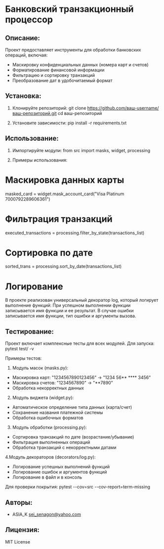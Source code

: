 # Банковский транзакционный процессор

## Описание:
Проект предоставляет инструменты для обработки банковских операций, включая:
- Маскировку конфиденциальных данных (номера карт и счетов)
- Форматирование финансовой информации
- Фильтрацию и сортировку транзакций
- Преобразование дат в удобочитаемый формат

## Установка:
1. Клонируйте репозиторий:
git clone https://github.com/ваш-username/ваш-репозиторий.git
cd ваш-репозиторий

2. Установите зависимости:
pip install -r requirements.txt

## Использование:
1. Импортируйте модули:
from src import masks, widget, processing

2. Примеры использования:
# Маскировка данных карты
masked_card = widget.mask_account_card("Visa Platinum 7000792289606361")

# Фильтрация транзакций
executed_transactions = processing.filter_by_state(transactions_list)

# Сортировка по дате
sorted_trans = processing.sort_by_date(transactions_list)

# Логирование
В проекте реализован универсальный декоратор log, который логирует 
выполнение функций:
При успешном выполнении функции записывается имя функции и ее результат.
В случае ошибки записывается имя функции, тип ошибки и аргументы вызова.


## Тестирование:
Проект включает комплексные тесты для всех модулей. Для запуска:
pytest test/ -v

Примеры тестов:
1. Модуль масок (masks.py):
- Маскировка карт: "1234567890123456" → "1234 56** **** 3456"
- Маскировка счетов: "1234567890" → "**7890"
- Обработка некорректных данных

2. Модуль виджета (widget.py):
- Автоматическое определение типа данных (карта/счет)
- Сохранение названия платежной системы
- Обработка ошибочных форматов

3. Модуль обработки (processing.py):
- Сортировка транзакций по дате (возрастание/убывание)
- Фильтрация выполненных операций
- Обработка транзакций с некорректными датами

4.Модуль декораторов (decorators/log.py):
- Логирование успешных выполнений функций
- Логирование ошибок и аргументов функций
- Логирование в файл и в консоль

Для проверки покрытия:
pytest --cov=src --cov-report=term-missing

## Авторы:
- ASIA_K <sei_senagon@yahoo.com>

## Лицензия:
MIT License